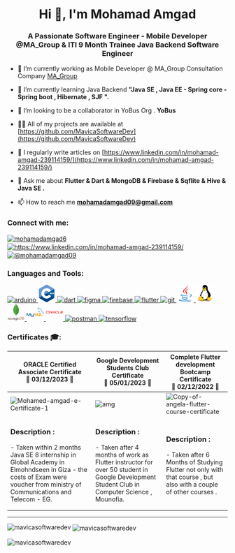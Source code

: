<h1 align="center">Hi 👋, I'm Mohamad Amgad</h1>
<h3 align="center">A Passionate Software Engineer - Mobile Developer @MA_Group & ITI 9 Month Trainee Java Backend Software Engineer</h3>


- 🔭 I’m currently working as Mobile Developer @ MA_Group Consultation Company [MA_Group](https://play.google.com/store/apps/details?id=tech.amg.ag_group.ag_group)

- 🌱 I’m currently learning Java Backend **"Java SE , Java EE - Spring core - Spring boot , Hibernate , SJF ".**

- 👯 I’m looking to be a collaborator in YoBus Org . **YoBus**

- 👨‍💻 All of my projects are available at [https://github.com/MavicaSoftwareDev](https://github.com/MavicaSoftwareDev)

- 📝 I regularly write articles on [https://www.linkedin.com/in/mohamad-amgad-239114159/](https://www.linkedin.com/in/mohamad-amgad-239114159/)

- 💬 Ask me about **Flutter & Dart & MongoDB & Firebase & Sqflite & Hive & Java SE .**

- 📫 How to reach me **mohamadamgad09@gmail.com**


<h3 align="left">Connect with me:</h3>
<p align="left">
<a href="https://twitter.com/mohamadamgad6" target="blank"><img align="center" src="https://raw.githubusercontent.com/rahuldkjain/github-profile-readme-generator/master/src/images/icons/Social/twitter.svg" alt="mohamadamgad6" height="30" width="40" /></a>
<a href="https://www.linkedin.com/in/mohamad-amgad-239114159/" target="blank"><img align="center" src="https://raw.githubusercontent.com/rahuldkjain/github-profile-readme-generator/master/src/images/icons/Social/linked-in-alt.svg" alt="https://www.linkedin.com/in/mohamad-amgad-239114159/" height="30" width="40" /></a>
<a href="https://medium.com/@mohamadamgad09" target="blank"><img align="center" src="https://raw.githubusercontent.com/rahuldkjain/github-profile-readme-generator/master/src/images/icons/Social/medium.svg" alt="@mohamadamgad09" height="30" width="40" /></a>
</p>

<h3 align="left">Languages and Tools:</h3>
<p align="left"> <a href="https://www.arduino.cc/" target="_blank" rel="noreferrer"> <img src="https://cdn.worldvectorlogo.com/logos/arduino-1.svg" alt="arduino" width="40" height="40"/> </a> <a href="https://www.w3schools.com/cpp/" target="_blank" rel="noreferrer"> <img src="https://raw.githubusercontent.com/devicons/devicon/master/icons/cplusplus/cplusplus-original.svg" alt="cplusplus" width="40" height="40"/> </a> <a href="https://dart.dev" target="_blank" rel="noreferrer"> <img src="https://www.vectorlogo.zone/logos/dartlang/dartlang-icon.svg" alt="dart" width="40" height="40"/> </a> <a href="https://www.figma.com/" target="_blank" rel="noreferrer"> <img src="https://www.vectorlogo.zone/logos/figma/figma-icon.svg" alt="figma" width="40" height="40"/> </a> <a href="https://firebase.google.com/" target="_blank" rel="noreferrer"> <img src="https://www.vectorlogo.zone/logos/firebase/firebase-icon.svg" alt="firebase" width="40" height="40"/> </a> <a href="https://flutter.dev" target="_blank" rel="noreferrer"> <img src="https://www.vectorlogo.zone/logos/flutterio/flutterio-icon.svg" alt="flutter" width="40" height="40"/> </a> <a href="https://git-scm.com/" target="_blank" rel="noreferrer"> <img src="https://www.vectorlogo.zone/logos/git-scm/git-scm-icon.svg" alt="git" width="40" height="40"/> </a> <a href="https://www.java.com" target="_blank" rel="noreferrer"> <img src="https://raw.githubusercontent.com/devicons/devicon/master/icons/java/java-original.svg" alt="java" width="40" height="40"/> </a> <a href="https://www.linux.org/" target="_blank" rel="noreferrer"> <img src="https://raw.githubusercontent.com/devicons/devicon/master/icons/linux/linux-original.svg" alt="linux" width="40" height="40"/> </a> <a href="https://www.mongodb.com/" target="_blank" rel="noreferrer"> <img src="https://raw.githubusercontent.com/devicons/devicon/master/icons/mongodb/mongodb-original-wordmark.svg" alt="mongodb" width="40" height="40"/> </a> <a href="https://www.mysql.com/" target="_blank" rel="noreferrer"> <img src="https://raw.githubusercontent.com/devicons/devicon/master/icons/mysql/mysql-original-wordmark.svg" alt="mysql" width="40" height="40"/> </a> <a href="https://www.oracle.com/" target="_blank" rel="noreferrer"> <img src="https://raw.githubusercontent.com/devicons/devicon/master/icons/oracle/oracle-original.svg" alt="oracle" width="40" height="40"/> </a> <a href="https://postman.com" target="_blank" rel="noreferrer"> <img src="https://www.vectorlogo.zone/logos/getpostman/getpostman-icon.svg" alt="postman" width="40" height="40"/> </a> <a href="https://www.tensorflow.org" target="_blank" rel="noreferrer"> <img src="https://www.vectorlogo.zone/logos/tensorflow/tensorflow-icon.svg" alt="tensorflow" width="40" height="40"/> </a> </p>

<h3 align="left">Certificates 🎓:</h3>
<table>
  <thead>
    <tr>
        <th>ORACLE Certified Associate Certificate<br>📅 03/12/2023 📅</th>
        <th>Google Development Students Club Certificate<br>📅 05/01/2023 📅</th>
        <th>Complete Flutter development Bootcamp Certificate<br>📅 02/12/2022 📅</th>
    </tr>
  </thead>
  <tbody>
    <tr>
      <td>
      <img src="https://i.ibb.co/5YHR4r8/Mohamed-amgad-e-Certificate-1.png" alt="Mohamed-amgad-e-Certificate-1" border="0">
      </td>
      <td>
      <img src="https://i.ibb.co/D533tdr/amg.png" alt="amg" border="0">
      </td>
      <td>
      <img src="https://i.ibb.co/GJ7gNb8/Copy-of-angela-flutter-course-certificate.jpg" alt="Copy-of-angela-flutter-course-certificate" border="0">
      </td>
    </tr>
       <tr>
      <td>
     <h3>Description :</h3>
    - Taken within 2 months Java SE 8 internship in Global Academy in Elmohndseen in Giza - the costs of Exam were voucher from ministry of Communications and Telecom - EG.<br>
     </p>
      </td>
     <td>
     <h3>Description :</h3>
     - Taken after 4 months of work as Flutter instructor for over 50 student in Google Development Student Club in Computer Science , Mounofia.<br>
     </p>
      </td>
       <td>
     <h3>Description :</h3>
     - Taken after 6 Months of Studying Flutter not only with that course , but also with a couple of other courses .<br>
     </p>
      </td>  
       </tr>
  </tbody> 
</table>
<hr>
<p><img align="left" src="https://github-readme-stats.vercel.app/api/top-langs?username=amg2001&show_icons=true&locale=en&layout=compact" alt="mavicasoftwaredev" /></p>

<p>&nbsp;<img align="center" src="https://github-readme-stats.vercel.app/api?username=amg2001&show_icons=true&locale=en" alt="mavicasoftwaredev" /></p>

<p><img align="center" src="https://github-readme-streak-stats.herokuapp.com/?user=amg2001&" alt="mavicasoftwaredev" /></p>
